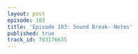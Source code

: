 ```yaml
---
layout: post
episode: 103
title: 'Episode 103: Sound Break--Notes'
published: true
track_id: 783176635
---
```

<div class='list post-player' track='{{page.track_id}}'></div>
